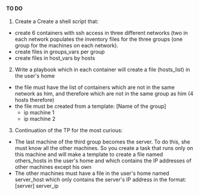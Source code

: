 #### TO DO

1. Create a Create a shell script that:
  - create 6 containers with ssh access in three different networks (two in each network  populates the inventory files for the three groups (one group for the machines on each network).
  - create files in groups_vars per group
  - create files in host_vars by hosts

2. Write a playbook which in each container will create a file (hosts_list) in the user's home
  - the file  must have the list of containers which are not in the same network as him, and therefore which are not in the same group as him (4 hosts therefore)
  - the file must be created from a template:
       [Name of the group]
       - ip machine 1
       - ip machine 2

3. Continuation of the TP for the most curious:
  - The last machine of the third group becomes the server. To do this, she must know all the other machines.
     So you create a task that runs only on this machine and will make a template to create a file named others_hosts in the user's home and which contains the IP addresses of other machines except his own
  - The other machines must have a file in the user's home named server_host which only contains the server's IP address in the format:
    [server]
     server_ip